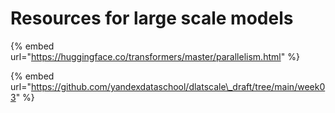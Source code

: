 # Resources for large scale models

{% embed url="https://huggingface.co/transformers/master/parallelism.html" %}

{% embed url="https://github.com/yandexdataschool/dlatscale\_draft/tree/main/week03" %}



